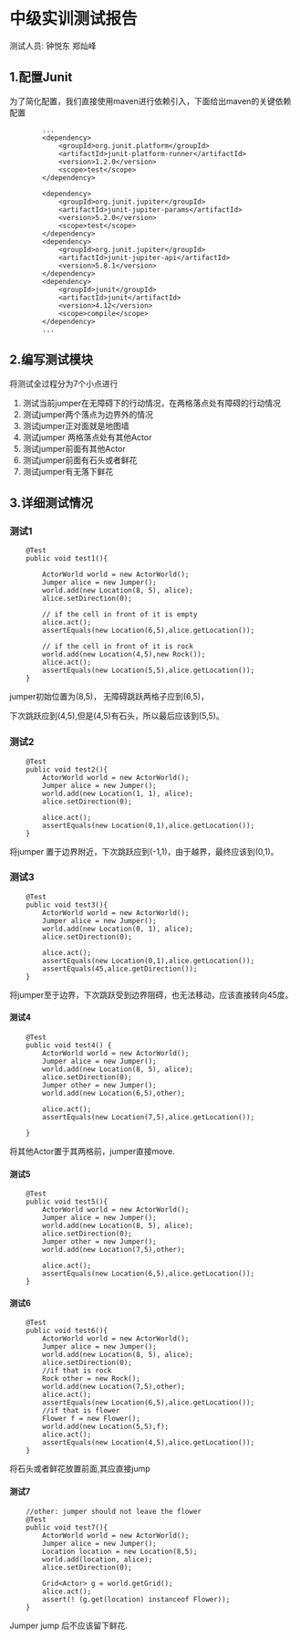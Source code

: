 # 中级实训测试报告

测试人员: 钟悦东 郑灿峰

## 1.配置Junit

为了简化配置，我们直接使用maven进行依赖引入，下面给出maven的关键依赖配置

```aidl
        ...
        <dependency>
            <groupId>org.junit.platform</groupId>
            <artifactId>junit-platform-runner</artifactId>
            <version>1.2.0</version>
            <scope>test</scope>
        </dependency>

        <dependency>
            <groupId>org.junit.jupiter</groupId>
            <artifactId>junit-jupiter-params</artifactId>
            <version>5.2.0</version>
            <scope>test</scope>
        </dependency>
        <dependency>
            <groupId>org.junit.jupiter</groupId>
            <artifactId>junit-jupiter-api</artifactId>
            <version>5.8.1</version>
        </dependency>
        <dependency>
            <groupId>junit</groupId>
            <artifactId>junit</artifactId>
            <version>4.12</version>
            <scope>compile</scope>
        </dependency>
        ...
```

## 2.编写测试模块

将测试全过程分为7个小点进行

1. 测试当前jumper在无障碍下的行动情况，在两格落点处有障碍的行动情况
2. 测试jumper两个落点为边界外的情况
3. 测试jumper正对面就是地图墙
4. 测试jumper 两格落点处有其他Actor
5. 测试jumper前面有其他Actor
6. 测试jumper前面有石头或者鲜花
7. 测试jumper有无落下鲜花

## 3.详细测试情况

### 测试1

```aidl
    @Test
    public void test1(){

        ActorWorld world = new ActorWorld();
        Jumper alice = new Jumper();
        world.add(new Location(8, 5), alice);
        alice.setDirection(0);

        // if the cell in front of it is empty
        alice.act();
        assertEquals(new Location(6,5),alice.getLocation());

        // if the cell in front of it is rock
        world.add(new Location(4,5),new Rock());
        alice.act();
        assertEquals(new Location(5,5),alice.getLocation());
    }
```

jumper初始位置为(8,5)， 无障碍跳跃两格子应到(6,5)，

下次跳跃应到(4,5),但是(4,5)有石头，所以最后应该到(5,5)。

### 测试2

```aidl
    @Test
    public void test2(){
        ActorWorld world = new ActorWorld();
        Jumper alice = new Jumper();
        world.add(new Location(1, 1), alice);
        alice.setDirection(0);

        alice.act();
        assertEquals(new Location(0,1),alice.getLocation());
    }
```

将jumper 置于边界附近，下次跳跃应到(-1,1)，由于越界，最终应该到(0,1)。

### 测试3

```aidl
    @Test
    public void test3(){
        ActorWorld world = new ActorWorld();
        Jumper alice = new Jumper();
        world.add(new Location(0, 1), alice);
        alice.setDirection(0);

        alice.act();
        assertEquals(new Location(0,1),alice.getLocation());
        assertEquals(45,alice.getDirection());
    }
```

将jumper至于边界，下次跳跃受到边界阻碍，也无法移动，应该直接转向45度。

#### 测试4

```aidl
    @Test
    public void test4() {
        ActorWorld world = new ActorWorld();
        Jumper alice = new Jumper();
        world.add(new Location(8, 5), alice);
        alice.setDirection(0);
        Jumper other = new Jumper();
        world.add(new Location(6,5),other);

        alice.act();
        assertEquals(new Location(7,5),alice.getLocation());

    }
```



将其他Actor置于其两格前，jumper直接move.

#### 测试5

```aidl
    @Test
    public void test5(){
        ActorWorld world = new ActorWorld();
        Jumper alice = new Jumper();
        world.add(new Location(8, 5), alice);
        alice.setDirection(0);
        Jumper other = new Jumper();
        world.add(new Location(7,5),other);

        alice.act();
        assertEquals(new Location(6,5),alice.getLocation());
    }
```

#### 测试6

```aidl
    @Test
    public void test6(){
        ActorWorld world = new ActorWorld();
        Jumper alice = new Jumper();
        world.add(new Location(8, 5), alice);
        alice.setDirection(0);
        //if that is rock
        Rock other = new Rock();
        world.add(new Location(7,5),other);
        alice.act();
        assertEquals(new Location(6,5),alice.getLocation());
        //if that is flower
        Flower f = new Flower();
        world.add(new Location(5,5),f);
        alice.act();
        assertEquals(new Location(4,5),alice.getLocation());
    }
```

将石头或者鲜花放置前面,其应直接jump

#### 测试7

```aidl
    //other: jumper should not leave the flower
    @Test
    public void test7(){
        ActorWorld world = new ActorWorld();
        Jumper alice = new Jumper();
        Location location = new Location(8,5);
        world.add(location, alice);
        alice.setDirection(0);

        Grid<Actor> g = world.getGrid();
        alice.act();
        assert(! (g.get(location) instanceof Flower));
    }
```

Jumper jump 后不应该留下鲜花.
